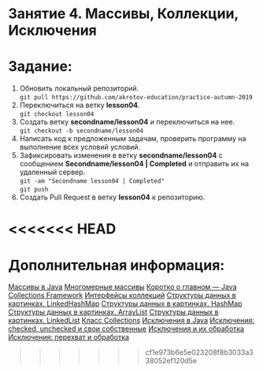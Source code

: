 Занятие 4. Массивы, Коллекции, Исключения 
================

Задание:
================
1. Обновить локальный репозиторий. <br>
```git pull https://github.com/akrotov-education/practice-autumn-2019``` <br>
2. Переключиться на ветку **lesson04**. <br>
```git checkout lesson04```
3. Создать ветку **secondname/lesson04** и переключиться на нее. <br>
```git checkout -b secondname/lesson04```
4. Написать код к предложенным задачам, проверить программу на выполнение всех условий условий. <br>
5. Зафиксировать изменения в ветку **secondname/lesson04** c сообщением **Secondname/lesson04 | Completed** и отправить их на удаленный сервер. <br>
```git -am "Secondname lesson04 | Completed"```<br>
```git push```
6. Создать Pull Request в ветку **lesson04** к репозиторию.

<<<<<<< HEAD
=======
Дополнительная информация:
================
[Массивы в Java](https://javarush.ru/groups/posts/massivy-java)
[Многомерные массивы](https://javarush.ru/groups/posts/mnogomernye-massivy)
[Коротко о главном — Java Collections Framework](https://javarush.ru/groups/posts/2308-korotko-o-glavnom---java-collections-framework)
[Интерфейсы коллекций](https://javarush.ru/quests/lectures/questcollections.level06.lecture03)
[Структуры данных в картинках. LinkedHashMap](https://habr.com/ru/post/129037/)
[Структуры данных в картинках. HashMap](https://habr.com/ru/post/128017/)
[Структуры данных в картинках. ArrayList](https://habr.com/ru/post/128269/)
[Структуры данных в картинках. LinkedList](https://habr.com/ru/post/127864/)
[Класс Collections](https://javarush.ru/groups/posts/1937-klass-collections)
[Исключения в Java](https://javarush.ru/groups/posts/isklyucheniya-java)
[Исключения: checked, unchecked и свои собственные](https://javarush.ru/groups/posts/1944-iskljuchenija-checked-unchecked-i-svoi-sobstvennihe)
[Исключения и их обработка](https://javarush.ru/groups/posts/1401-iskljuchenija-i-ikh-obrabotka)
[Исключения: перехват и обработка](https://javarush.ru/groups/posts/1943-iskljuchenija-perekhvat-i-obrabotka)
>>>>>>> cf1e973b6e5e023208f8b3033a338052ef120d5e

